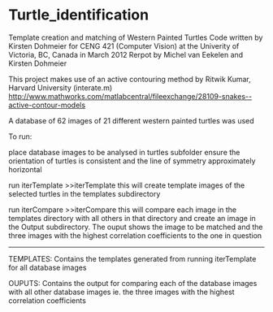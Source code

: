 Turtle_identification
=====================

Template creation and matching of Western Painted Turtles
Code written by Kirsten Dohmeier for CENG 421 (Computer Vision) at the Univerity of Victoria, BC, Canada in March 2012
Rerpot by Michel van Eekelen and Kirsten Dohmeier

This project makes use of an active contouring method by Ritwik Kumar, Harvard University (interate.m)
http://www.mathworks.com/matlabcentral/fileexchange/28109-snakes--active-contour-models

A database of 62 images of 21 different western painted turtles was used

To run:

place database images to be analysed in turtles subfolder
ensure the orientation of turtles is consistent and the line of symmetry approximately horizontal

run iterTemplate >>iterTemplate
	this will create template images of the selected turtles in the templates subdirectory

run iterCompare >>iterCompare
	this will compare each image in the templates directory with all others in that directory
	and create an image in the Output subdirectory. The ouput shows the image to be matched 
	and the three images with the highest correlation coefficients to the one in question

**********************

TEMPLATES: Contains the templates generated from running iterTemplate for all database images

OUPUTS: Contains the output for comparing each of the database images with all other database images
	ie. the three images with the highest correlation coefficients
